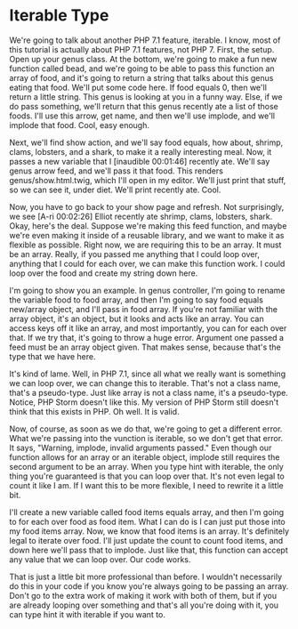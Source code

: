 # Iterable Type

We're going to talk about another PHP 7.1 feature, iterable. I know, most of this tutorial is actually about PHP 7.1 features, not PHP 7. First, the setup. Open up your genus class. At the bottom, we're going to make a fun new function called bead, and we're going to be able to pass this function an array of food, and it's going to return a string that talks about this genus eating that food. We'll put some code here. If food equals 0, then we'll return a little string. This genus is looking at you in a funny way. Else, if we do pass something, we'll return that this genus recently ate a list of those foods. I'll use this arrow, get name, and then we'll use implode, and we'll implode that food. Cool, easy enough.

Next, we'll find show action, and we'll say food equals, how about, shrimp, clams, lobsters, and a shark, to make it a really interesting meal. Now, it passes a new variable that I [inaudible 00:01:46] recently ate. We'll say genus arrow feed, and we'll pass it that food. This renders genus/show.html.twig, which I'll open in my editor. We'll just print that stuff, so we can see it, under diet. We'll print recently ate. Cool.

Now, you have to go back to your show page and refresh. Not surprisingly, we see [A-ri 00:02:26] Elliot recently ate shrimp, clams, lobsters, shark. Okay, here's the deal. Suppose we're making this feed function, and maybe we're even making it inside of a reusable library, and we want to make it as flexible as possible. Right now, we are requiring this to be an array. It must be an array. Really, if you passed me anything that I could loop over, anything that I could for each over, we can make this function work. I could loop over the food and create my string down here.

I'm going to show you an example. In genus controller, I'm going to rename the variable food to food array, and then I'm going to say food equals new/array object, and I'll pass in food array. If you're not familiar with the array object, it's an object, but it looks and acts like an array. You can access keys off it like an array, and most importantly, you can for each over that. If we try that, it's going to throw a huge error. Argument one passed a feed must be an array object given. That makes sense, because that's the type that we have here.

It's kind of lame. Well, in PHP 7.1, since all what we really want is something we can loop over, we can change this to iterable. That's not a class name, that's a pseudo-type. Just like array is not a class name, it's a pseudo-type. Notice, PHP Storm doesn't like this. My version of PHP Storm still doesn't think that this exists in PHP. Oh well. It is valid.

Now, of course, as soon as we do that, we're going to get a different error. What we're passing into the vunction is iterable, so we don't get that error. It says, "Warning, implode, invalid arguments passed." Even though our function allows for an array or an iterable object, implode still requires the second argument to be an array. When you type hint with iterable, the only thing you're guaranteed is that you can loop over that. It's not even legal to count it like I am. If I want this to be more flexible, I need to rewrite it a little bit.

I'll create a new variable called food items equals array, and then I'm going to for each over food as food item. What I can do is I can just put those into my food items array. Now, we know that food items is an array. It's definitely legal to iterate over food. I'll just update the count to count food items, and down here we'll pass that to implode. Just like that, this function can accept any value that we can loop over. Our code works.

That is just a little bit more professional than before. I wouldn't necessarily do this in your code if you know you're always going to be passing an array. Don't go to the extra work of making it work with both of them, but if you are already looping over something and that's all you're doing with it, you can type hint it with iterable if you want to.


